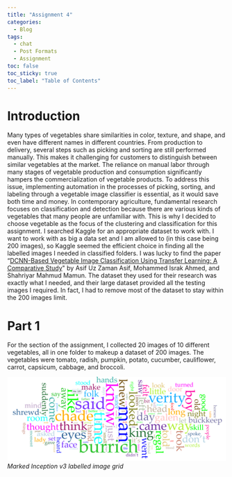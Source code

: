 ```yaml
---
title: "Assignment 4"
categories:
  - Blog
tags:
  - chat
  - Post Formats
  - Assignment
toc: false
toc_sticky: true
toc_label: "Table of Contents"
---
```


# Introduction

Many types of vegetables share similarities in color, texture, and shape, and even have different names in different countries. From production to delivery, several steps such as picking and sorting are still performed manually. This makes it challenging for customers to distinguish between similar vegetables at the market. The reliance on manual labor through many stages of vegetable production and consumption significantly hampers the commercialization of vegetable products. 
To address this issue, implementing automation in the processes of picking, sorting, and labeling through a vegetable image classifier is essential, as it would save both time and money. In contemporary agriculture, fundamental research focuses on classification and detection because there are various kinds of vegetables that many people are unfamiliar with. This is why I decided to choose vegetable as the focus of the clustering and classification for this assignment.
I searched Kaggle for an appropriate dataset to work with. I want to work with as big a data set and I am allowed to (in this case being 200 images), so Kaggle seemed the efficient choice in finding all the labelled images I needed in classified folders. I was lucky to find the paper “[DCNN-Based Vegetable Image Classification Using Transfer Learning: A Comparative Study]( https://www.researchgate.net/publication/352846889_DCNN-Based_Vegetable_Image_Classification_Using_Transfer_Learning_A_Comparative_Study)" by Asif Uz Zaman Asif, Mohammed Israk Ahmed, and Shahriyar Mahmud Mamun. The dataset they used for their research was exactly what I needed, and their large dataset provided all the testing images I required. In fact, I had to remove most of the dataset to stay within the 200 images limit.

# Part 1

For the section of the assignment, I collected 20 images of 10 different vegetables, all in one folder to makeup a dataset of 200 images. The vegetables were tomato, radish, pumpkin, potato, cucumber, cauliflower, carrot, capsicum, cabbage, and broccoli.

![Marked Inception v3 labelled image grid](/assets\images\book1_words.png)
*Marked Inception v3 labelled image grid*
